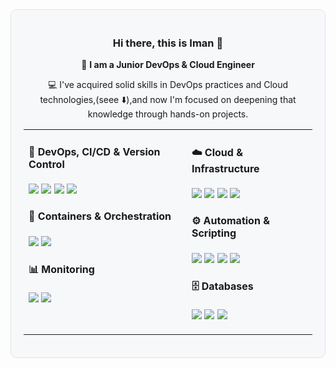 
<div align="center" style="border-radius: 10px; padding: 20px; background: #f6f8fa; border: 1px solid #e1e4e8;">

### Hi there, this is Iman 💮  

🚀 **I am a Junior DevOps & Cloud Engineer**  

💻 I've acquired solid skills in DevOps practices and Cloud technologies,(seee ⬇️),and now I'm focused on deepening that knowledge through hands-on projects.  


<table>
  <tr>
    <td valign="top">

#### 🔁 DevOps, CI/CD & Version Control
<p>
  <img src="https://img.shields.io/badge/-Git-F05032?logo=git&logoColor=white&style=flat-square"/>
  <img src="https://img.shields.io/badge/-GitHub-181717?logo=github&logoColor=white&style=flat-square"/>
  <img src="https://img.shields.io/badge/-GitHub%20Actions-2088FF?logo=githubactions&logoColor=white&style=flat-square"/>
  <img src="https://img.shields.io/badge/-Jenkins-D24939?logo=jenkins&logoColor=white&style=flat-square"/>
</p>

#### 🐳 Containers & Orchestration
<p>
  <img src="https://img.shields.io/badge/-Docker-2496ED?logo=docker&logoColor=white&style=flat-square"/>
  <img src="https://img.shields.io/badge/-Kubernetes-326CE5?logo=kubernetes&logoColor=white&style=flat-square"/>
</p>

#### 📊 Monitoring
<p>
  <img src="https://img.shields.io/badge/-Prometheus-E6522C?logo=prometheus&logoColor=white&style=flat-square"/>
  <img src="https://img.shields.io/badge/-Grafana-F46800?logo=grafana&logoColor=white&style=flat-square"/>
</p>

</td>
<td valign="top">

#### ☁️ Cloud & Infrastructure
<p>
  <img src="https://img.shields.io/badge/-Azure-0078D4?logo=microsoftazure&logoColor=white&style=flat-square"/>
  <img src="https://img.shields.io/badge/-AWS-232F3E?logo=amazonaws&logoColor=white&style=flat-square"/>
  <img src="https://img.shields.io/badge/-Terraform-7B42BC?logo=terraform&logoColor=white&style=flat-square"/>
  <img src="https://img.shields.io/badge/-Ansible-EE0000?logo=ansible&logoColor=white&style=flat-square"/>
</p>

#### ⚙️ Automation & Scripting
<p>
  <img src="https://img.shields.io/badge/-Bash-4EAA25?logo=gnubash&logoColor=white&style=flat-square"/>
  <img src="https://img.shields.io/badge/-Linux-FCC624?logo=linux&logoColor=black&style=flat-square"/>
  <img src="https://img.shields.io/badge/-Python-3776AB?logo=python&logoColor=white&style=flat-square"/>
  <img src="https://img.shields.io/badge/-PowerShell-5391FE?logo=powershell&logoColor=white&style=flat-square"/>
</p>

#### 🗄 Databases
<p>
  <img src="https://img.shields.io/badge/-MySQL-4479A1?logo=mysql&logoColor=white&style=flat-square"/>
  <img src="https://img.shields.io/badge/-PostgreSQL-4169E1?logo=postgresql&logoColor=white&style=flat-square"/>
  <img src="https://img.shields.io/badge/-MongoDB-47A248?logo=mongodb&logoColor=white&style=flat-square"/>
</p>

</td>
  </tr>
</table>


